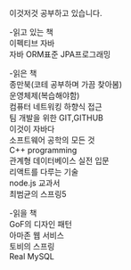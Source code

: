 이것저것 공부하고 있습니다.

-읽고 있는 책
<br>이펙티브 자바
<br>자바 ORM표준 JPA프로그래밍

-읽은 책
<br>종만북(코테 공부하며 가끔 찾아봄)
<br>운영체제(복습해야함)
<br>컴퓨터 네트워킹 하향식 접근
<br>팀 개발을 위한 GIT,GITHUB
<br>이것이 자바다
<br>소프트웨어 공학의 모든 것
<br>C++ programming
<br>관계형 데이터베이스 실전 입문
<br>리액트를 다루는 기술
<br>node.js 교과서
<br>최범균의 스프링5

-읽을 책
<br>GoF의 디자인 패턴
<br>아마존 웹 서비스
<br>토비의 스프링
<br>Real MySQL
